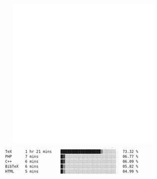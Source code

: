 <div align="center">
    <a href="https://konst.fish">
        <img src="https://raw.githubusercontent.com/konstfish/konstfish/master/fish.svg" alt="Logo" width="450"/>
    </a>
</div>

<!--START_SECTION:waka-->
```text
TeX      1 hr 21 mins    ██████████████████▒░░░░░░   73.32 % 
PHP      7 mins          █▓░░░░░░░░░░░░░░░░░░░░░░░   06.77 % 
C++      6 mins          █▓░░░░░░░░░░░░░░░░░░░░░░░   06.09 % 
BibTeX   6 mins          █▒░░░░░░░░░░░░░░░░░░░░░░░   05.82 % 
HTML     5 mins          █▒░░░░░░░░░░░░░░░░░░░░░░░   04.99 % 
```
<!--END_SECTION:waka-->
